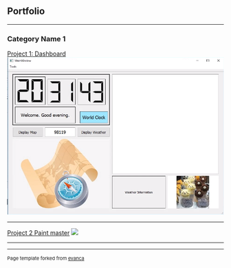 ## Portfolio

---

### Category Name 1 

[Project 1: Dashboard](/sample_page)
<img src="images/Project 1.png?raw=true"/>

---
[Project 2 Paint master](/Project2)
<img src="images/dummy_thumbnail.jpg?raw=true"/>

---

---
<p style="font-size:11px">Page template forked from <a href="https://github.com/evanca/quick-portfolio">evanca</a></p>
<!-- Remove above link if you don't want to attibute -->
